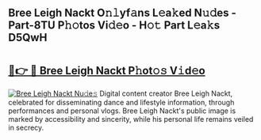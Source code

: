 ## Bree Leigh Nackt O𝚗𝚕yf𝚊ns L𝚎a𝚔ed N𝚞𝚍es - Part-8TU P𝚑𝚘tos Vi𝚍𝚎o - H𝚘𝚝 Part L𝚎a𝚔s D5QwH

# <h2><a href="http://kf6ppq.oniu.top/?m=Bree+Leigh+Nackt">🔗👉 🔴 Bree Leigh Nackt P𝚑ot𝚘𝚜 V𝚒d𝚎o</a></h2>

[![Bree Leigh Nackt Nu𝚍e𝚜](https://i.imgur.com/0qMVB7G.gif)](http://kf6ppq.oniu.top/?m=Bree+Leigh+Nackt)
Digital content creator Bree Leigh Nackt, celebrated for disseminating dance and lifestyle information, through performances and personal vlogs. Bree Leigh Nackt's public image is marked by accessibility and sincerity, while his personal life remains veiled in secrecy.  

